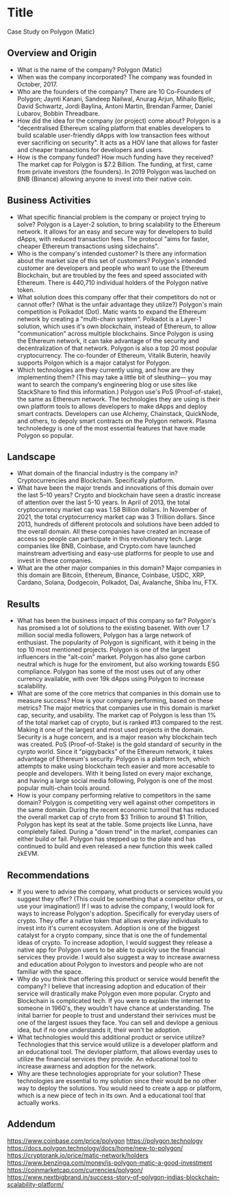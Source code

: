 # Title
Case Study on Polygon (Matic)
## Overview and Origin

* What is the name of the company?
Polygon (Matic)
* When was the company incorporated?
The company was founded in October, 2017.
* Who are the founders of the company?
There are 10 Co-Founders of Polygon; Jaynti Kanani, Sandeep Nailwal, Anurag Arjun, Mihailo Bjelic, David Schwartz, Jordi Baylina, Antoni Martin, Brendan Farmer, Daniel Lubarov, Bobbin Threadbare.
* How did the idea for the company (or project) come about?
Polygon is a "decentralised Ethereum scaling platform that enables developers to build scalable user-friendly dApps with low transaction fees without ever sacrificing on security". It acts as a HOV lane that allows for faster and cheaper transactions for developers and users. 
* How is the company funded? How much funding have they received?
The market cap for Polygon is $7.2 Billion. The funding, at first, came from private investors (the founders). In 2019 Polygon was lauched on BNB (Binance) allowing anyone to invest into their native coin. 

## Business Activities

* What specific financial problem is the company or project trying to solve?
Polygon is a Layer-2 solution, to bring scalability to the Ethereum network. It allows for an easy and secure way for developers to build dApps, with reduced transaction fees. The protocol "aims for faster, cheaper Ethereum transactions using sidechains". 
* Who is the company's intended customer?  Is there any information about the market size of this set of customers?
Polygon's intended customer are developers and people who want to use the Ethereum Blockchain, but are troubled by the fees and speed associated with Ethereum. There is 440,710 individual holders of the Polygon native token. 
* What solution does this company offer that their competitors do not or cannot offer? (What is the unfair advantage they utilize?)
Polygon's main competition is Polkadot (Dot). Matic wants to expand the Ethereum network by creating a "multi-chain system". Polkadot is a Layer-1 solution, which uses it's own blockchain, instead of Ethereum, to allow "communication" across multiple blockchains. Since Polygon is using the Ethereum network, it can take advantage of the security and decentralization of that network. Polygon is also a top 20 most popular cryptocurrency. The co-founder of Ethereum, Vitalik Buterin, heavily supports Polgon which is a major catalyst for Polygon. 
* Which technologies are they currently using, and how are they implementing them? (This may take a little bit of sleuthing–– you may want to search the company’s engineering blog or use sites like StackShare to find this information.)
Polygon use's PoS (Proof-of-stake), the same as Ethereum network. The technologies they are using is their own platform tools to allows developers to make dApps and deploy smart contracts. Developers can use Alchemy, Chainstack, QuickNode, and others, to depoly smart contracts on the Polygon network. Plasma technoledegy is one of the most essential features that have made Polygon so popular. 

## Landscape

* What domain of the financial industry is the company in?
Cryptocurrencies and Blockchain. Specifically platform. 
* What have been the major trends and innovations of this domain over the last 5–10 years?
Crypto and blockchain have seen a drastic increase of attention over the last 5-10 years. In April of 2013, the total cryptocurrency market cap was 1.58 Billion dollars. In November of 2021, the total cryptocurrency market cap was 3 Trillion dollars. Since 2013, hundreds of different protocols and solutions have been added to the overall domain. All these companies have created an increase of access so people can participate in this revolutionary tech. Large companies like BNB, Coinbase, and Crypto.com have launched mainstream advertising and easy-use platforms for people to use and invest in these companies. 
* What are the other major companies in this domain?
Major companies in this domain are Bitcoin, Ethereum, Binance, Coinbase, USDC, XRP, Cardano, Solana, Dodgecoin, Polkadot, Dai, Avalanche, Shiba Inu, FTX. 

## Results

* What has been the business impact of this company so far?
Polygon's has promised a lot of solutions to the existing basenet. With over 1.7 million social media followers, Polygon has a large network of enthusiast. The popularity of Polygon is significant, with it being in the top 10 most mentioned projects. Polygon is one of the largest influencers in the "alt-coin" market. Polygon has also gone carbon neutral which is huge for the enviroment, but also working towards ESG compliance. Polygon has some of the most uses out of any other currency available, with over 19k dApps using Polygon to increase scalability.
* What are some of the core metrics that companies in this domain use to measure success? How is your company performing, based on these metrics?
The major metrics that companies use in this domain is market cap, security, and usability. The market cap of Polygon is less than 1% of the total market cap of crypto, but is ranked #13 compared to the rest. Making it one of the largest and most used projects in the domain. Security is a huge concern, and is a major reason why blockchain tech was created. PoS (Proof-of-Stake) is the gold standard of security in the cyrpto world. Since it "piggybacks" of the Ethereum network, it takes advantage of Ethereum's security. Polygon is a platform tech, which attempts to make using blockchain tech easier and more accesable to people and developers. With it being listed on every major exchange, and having a large social media following, Polygon is one of the most popular multi-chain tools around.
* How is your company performing relative to competitors in the same domain?
Polygon is competiting very well against other competitors in the same domain. During the recent economic turmoil that has reduced the overall market cap of cryto from $3 Trillion to around $1 Trillion, Polygon has kept its seat at the table. Some projects like Lunna, have completely failed. During a "down trend" in the market, companies can either build or fail. Polygon has stepped up to the plate and has continued to build and even released a new function this week called zkEVM.

## Recommendations

* If you were to advise the company, what products or services would you suggest they offer? (This could be something that a competitor offers, or use your imagination!)
If I was to advise the company, I would look for ways to increase Polygon's adoption. Specifically for everyday users of crypto. They offer a native token that allows everyday individuals to invest into it's current ecosystem. Adoption is one of the biggest catalyst for a crypto company, since that is one the of fundemental ideas of crypto. To increase adoption, I would suggest they release a native app for Polygon users to be able to quickly use the financial services they provide. I would also suggest a way to increase awarness and education about Polygon to investors and people who are not familiar with the space. 
* Why do you think that offering this product or service would benefit the company?
I believe that increasing adoption and education of their service will drastically make Polygon even more popular. Crypto and Blockchain is complicated tech. If you were to explain the internet to someone in 1960's, they wouldn't have chance at understanding. The inital barrier for people to trust and understand their serivices must be one of the largest issues they face. You can sell and devlope a genious idea, but if no one understands it, their won't be adoption.
* What technologies would this additional product or service utilize?
Technologies that this service would utilize is a developer platform and an educational tool. The devloper platform, that allows everday uses to utilize the financial services they provide. An educational tool to increase awarness and adoption for the network.
* Why are these technologies appropriate for your solution?
These technologies are essential to my solution since their would be no other way to deploy the solutions. You would need to create a app or platform, which is a new piece of tech in its own. And a educational tool that actually works.


## Addendum
https://www.coinbase.com/price/polygon
https://polygon.technology
https://docs.polygon.technology/docs/home/new-to-polygon/
https://cryptorank.io/price/matic-network/holders
https://www.benzinga.com/money/is-polygon-matic-a-good-investment
https://coinmarketcap.com/currencies/polygon/
https://www.nextbigbrand.in/success-story-of-polygon-indias-blockchain-scalability-platform/